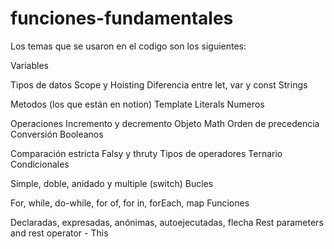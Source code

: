 # funciones-fundamentales
Los temas que se usaron en el codigo son los siguientes:

Variables

Tipos de datos
Scope y Hoisting
Diferencia entre let, var y const
Strings

Metodos (los que están en notion)
Template Literals
Numeros

Operaciones
Incremento y decremento
Objeto Math
Orden de precedencia
Conversión
Booleanos

Comparación estricta
Falsy y thruty
Tipos de operadores
Ternario
Condicionales

Simple, doble, anidado y multiple (switch)
Bucles

For, while, do-while, for of, for in, forEach, map
Funciones

Declaradas, expresadas, anónimas, autoejecutadas, flecha
Rest parameters and rest operator - This
